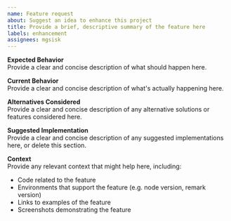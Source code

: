 ```yaml
---
name: Feature request
about: Suggest an idea to enhance this project
title: Provide a brief, descriptive summary of the feature here
labels: enhancement
assignees: mgsisk
---
```


**Expected Behavior**  
Provide a clear and concise description of what should happen here.

**Current Behavior**  
Provide a clear and concise description of what's actually happening here.

**Alternatives Considered**  
Provide a clear and concise description of any alternative solutions or features
considered here.

**Suggested Implementation**  
Provide a clear and concise description of any suggested implementations here,
or delete this section.

**Context**  
Provide any relevant context that might help here, including:

- Code related to the feature
- Environments that support the feature (e.g. node version, remark version)
- Links to examples of the feature
- Screenshots demonstrating the feature
